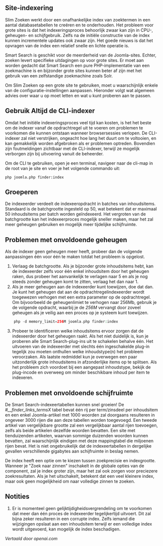 <!-- Filename: Smart_Search_on_large_sites / Display title: Slim Zoeken op Grote Sites -->

## Site-indexering

Slim Zoeken werkt door een onafhankelijke index van zoektermen in een aantal databasetabellen te creëren en te onderhouden. Het probleem voor grote sites is dat het indexeringsproces behoorlijk zwaar kan zijn in CPU-, geheugen- en schijfgebruik. Zelfs na de initiële constructie van de index kunnen incrementele updates ook zwaar zijn. Het goede nieuws is dat het opvragen van de index een relatief snelle en lichte operatie is.

Smart Search is geschikt voor de meerderheid van de Joomla-sites. Echter, zoeken levert specifieke uitdagingen op voor grote sites. Er moet aan worden gedacht dat Smart Search een pure PHP-implementatie van een zoekmachine is en bijzonder grote sites kunnen beter af zijn met het gebruik van een zelfstandige zoekmachine zoals Solr.

Om Slim Zoeken op een grote site te gebruiken, moet u waarschijnlijk enkele van de configuratie-instellingen aanpassen. Hieronder volgt wat algemeen advies over waar u op moet letten en wat u kunt proberen aan te passen.

## Gebruik Altijd de CLI-indexer

Omdat het initiële indexeringsproces veel tijd kan kosten, is het het beste om de indexer vanaf de opdrachtregel uit te voeren om problemen te voorkomen die kunnen ontstaan wanneer browsersessies verlopen. De CLI-indexer zal niet verstrijken, ongeacht hoe lang het duurt om te voltooien, en kan gemakkelijk worden afgebroken als er problemen optreden. Bovendien zijn foutmeldingen zichtbaar met de CLI-indexer, terwijl ze mogelijk verborgen zijn bij uitvoering vanuit de beheerder.

Om de CLI te gebruiken, open je een terminal, navigeer naar de cli-map in de root van je site en voer je het volgende commando uit:

```
php joomla.php finder:index
```

## Groeperen

De indexeerder verdeelt de indexeeropdracht in batches van inhoudsitems. Standaard is de batchgrootte ingesteld op 50, wat betekent dat er maximaal 50 inhoudsitems per batch worden geïndexeerd. Het vergroten van de batchgrootte kan het indexeerproces mogelijk sneller maken, maar het zal meer geheugen gebruiken en mogelijk meer tijdelijke schijfruimte.

## Problemen met onvoldoende geheugen

Als de indexer geen geheugen meer heeft, probeer dan de volgende aanpassingen één voor één te maken totdat het probleem is opgelost.

1. Verlaag de batchgrootte. Als je bijzonder grote inhoudsitems hebt, kan de indexeerder zelfs voor één enkel inhoudsitem door het geheugen raken, dus probeer het aanvankelijk te verlagen naar 5 en als je nog steeds zonder geheugen komt te zitten, verlaag het dan naar 1.
2. Als je meer geheugen aan de indexeerder kunt toewijzen, doe dat dan. Je kunt het geheugen dat aan de opdrachtregelindexeerder wordt toegewezen verhogen met een extra parameter op de opdrachtregel. Om bijvoorbeeld de geheugenlimiet te verhogen naar 256Mb, gebruik je de volgende opdracht, waarbij je de *256M* vervangt door zoveel geheugen als je veilig aan een proces op je systeem kunt toewijzen.
```php
    php -d memory_limit=256M joomla.php finder:index
```
3. Probeer te identificeren welke inhoudsitems ervoor zorgen dat de indexeerder door het geheugen raakt. Als het niet duidelijk is, kun je proberen alle Smart Search-plug-ins uit te schakelen behalve één. Het uitvoeren van de indexeerder met slechts één ingeschakelde plug-in tegelijk zou moeten onthullen welke inhoudstype(n) het probleem veroorzaken. Als laatste redmiddel kun je overwegen een paar uitzonderlijk grote inhoudsitems in afzonderlijke items op te splitsen. Als het probleem zich voordoet bij een aangepast inhoudstype, bekijk de plug-incode en overweeg om minder beschikbare inhoud per item te indexeren.

## Problemen met onvoldoende schijfruimte

De Smart Search-indexeertabellen kunnen snel groeien! De *#__finder_links_termsX* tabel bevat één rij per term/zinsdeel per inhoudsitem en een enkel Joomla-artikel met 1000 woorden zal doorgaans resulteren in ongeveer 3000 rijen die aan deze tabellen worden toegevoegd. Een tweede artikel van vergelijkbare grootte zal een vergelijkbaar aantal rijen toevoegen, zelfs als beide artikelen dezelfde woorden bevatten. Een site met tienduizenden artikelen, waarvan sommige duizenden woorden kunnen bevatten, zal waarschijnlijk eindigen met deze mappingtabel die miljoenen rijen bevat. Het is niet ongebruikelijk dat de indexeertabellen in dergelijke gevallen verschillende gigabytes aan schijfruimte in beslag nemen.

De index heeft een optie om te kiezen tussen zoekprecisie en indexgrootte. Wanneer je "Zoek naar zinnen" inschakelt in de globale opties van de component, zal je index groter zijn, maar het zal ook zorgen voor preciezere zoekresultaten. Als je het uitschakelt, betekent dat een veel kleinere index, maar ook geen mogelijkheid om naar volledige zinnen te zoeken.

## Notities

1. Er is momenteel geen gelijktijdigheidsvergrendeling om te voorkomen dat meer dan één proces de indexeerder tegelijkertijd uitvoert. Dit zal bijna zeker resulteren in een corrupte index. Zelfs iemand die wijzigingen opslaat aan een inhoudsitem terwijl er een volledige index wordt uitgevoerd, kan mogelijk de index beschadigen.

*Vertaald door openai.com*

